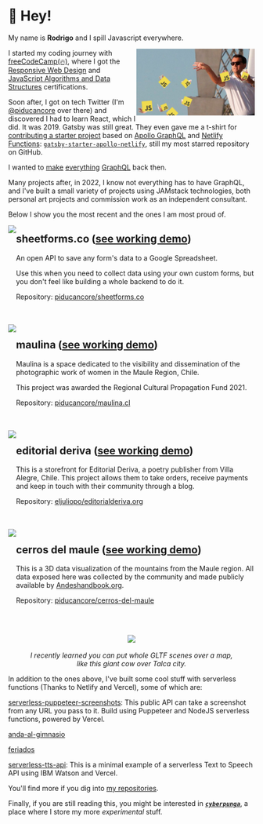 # 👋 Hey!

My name is **Rodrigo** and I spill Javascript everywhere.

<img style="width: 48%;" align="right" src="https://raw.githubusercontent.com/piducancore/piducancore/main/wolf-of-javascript.png">

I started my coding journey with [freeCodeCamp(🔥)](https://www.freecodecamp.org), where I got the [Responsive Web Design](https://www.freecodecamp.org/certification/piducancore/responsive-web-design) and [JavaScript Algorithms and Data Structures](https://www.freecodecamp.org/certification/piducancore/javascript-algorithms-and-data-structures) certifications.

Soon after, I got on tech Twitter (I'm [@piducancore](https://twitter.com/piducancore) over there) and discovered I had to learn React, which I did. It was 2019. Gatsby was still great. They even gave me a t-shirt for [contributing a starter project](https://github.com/gatsbyjs/gatsby/pull/16117) based on [Apollo GraphQL](https://www.apollographql.com/) and [Netlify Functions](https://www.netlify.com/products/functions/): [`gatsby-starter-apollo-netlify`](https://github.com/piducancore/gatsby-starter-apollo-netlify), still my most starred repository on GitHub.

I wanted to [make]() [everything](https://github.com/piducancore/datasets-graphql) [GraphQL](https://github.com/piducancore/sheetpoetry.xyz) back then.

Many projects after, in 2022, I know not everything has to have GraphQL, and I've built a small variety of projects using JAMstack technologies, both personal art projects and commission work as an independent consultant.

Below I show you the most recent and the ones I am most proud of.

<img height="180" align="left" src="https://user-images.githubusercontent.com/11337928/185335746-e6a34359-e292-4a11-87a2-6674ea0eea51.png">

## sheetforms.co ([see working demo](https://sheetforms.co))

An open API to save any form's data to a Google Spreadsheet.

Use this when you need to collect data using your own custom forms, but you don't feel like building a whole backend to do it.

Repository: [piducancore/sheetforms.co](https://github.com/piducancore/sheetforms.co)

<br>
<br>

<img height="180" align="left" src="https://user-images.githubusercontent.com/11337928/185336913-4d0fea91-eec2-4de4-8a9d-599b636a3eb0.png">

## maulina ([see working demo](https://maulina.cl))

Maulina is a space dedicated to the visibility and dissemination of the photographic work of women in the Maule Region, Chile.

This project was awarded the Regional Cultural Propagation Fund 2021.

Repository: [piducancore/maulina.cl](https://github.com/piducancore/maulina.cl)

<br>
<br>

<img height="180" align="left" src="https://user-images.githubusercontent.com/11337928/185353947-2b16f259-ae55-4816-a450-af05e87ae186.png">

## editorial deriva ([see working demo](https://www.editorialderiva.org))

This is a storefront for Editorial Deriva, a poetry publisher from Villa Alegre, Chile. This project allows them to take orders, receive payments and keep in touch with their community through a blog.

Repository: [eljuliopo/editorialderiva.org](https://github.com/eljuliopo/editorialderiva.org)

<br>
<br>

<img height="180" align="left" src="https://user-images.githubusercontent.com/11337928/185336428-1d705157-884f-42d4-90d6-8e84449b75ec.png">

## cerros del maule ([see working demo](https://cerros-del-maule.vercel.app))

This is a 3D data visualization of the mountains from the Maule region. All data exposed here was collected by the community and made publicly available by [Andeshandbook.org](https://www.andeshandbook.org).

Repository: [piducancore/cerros-del-maule](https://github.com/piducancore/cerros-del-maule)

<br>
<br>

<p align="center">
  <img src="https://user-images.githubusercontent.com/11337928/185349410-3557570a-4dc6-4103-a72e-e31f3c437db0.gif">
</p>
<p align="middle">
  <i>I recently learned you can put whole GLTF scenes over a map,<br>like this giant cow over Talca city.</i>
</p>

In addition to the ones above, I've built some cool stuff with serverless functions (Thanks to Netlify and Vercel), some of which are:

[serverless-puppeteer-screenshots](https://github.com/piducancore/serverless-puppeteer-screenshots): This public API can take a screenshot from any URL you pass to it. Build using Puppeteer and NodeJS serverless functions, powered by Vercel.

[anda-al-gimnasio](https://github.com/piducancore/anda-al-gimnasio)

[feriados](https://github.com/piducancore/feriados)

[serverless-tts-api](https://github.com/piducancore/serverless-tts-api): This is a minimal example of a serverless Text to Speech API using IBM Watson and Vercel.

You'll find more if you dig into [my repositories](https://github.com/piducancore?tab=repositories).

Finally, if you are still reading this, you might be interested in [***`cyberpunga`***](https://github.com/cyberpunga), a place where I store my more _experimental_ stuff.

<!--
**piducancore/piducancore** is a ✨ _special_ ✨ repository because its `README.md` (this file) appears on your GitHub profile.

Here are some ideas to [get you started:]()

- 🔭 I’m currently working on ...
- 🌱 I’m currently learning ...
- 👯 I’m looking to collaborate on ...
- 🤔 I’m looking for help with ...
- 💬 Ask me about ...
- 📫 How to reach me: ...
- 😄 Pronouns: ...
- ⚡ Fun fact: ...
-->
